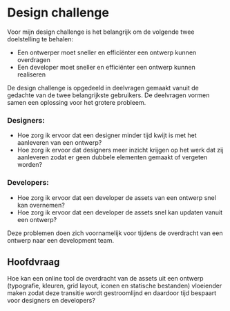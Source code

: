 # Design challenge

Voor mijn design challenge is het belangrijk om de volgende twee doelstelling te behalen:

* Een ontwerper moet sneller en efficiënter een ontwerp kunnen overdragen
* Een developer moet sneller en efficiënter een ontwerp kunnen realiseren

De design challenge is opgedeeld in deelvragen gemaakt vanuit de gedachte van de twee belangrijkste gebruikers. De deelvragen vormen samen een oplossing voor het grotere probleem.


### Designers:

* Hoe zorg ik ervoor dat een designer minder tijd kwijt is met het aanleveren van een ontwerp?
* Hoe zorg ik ervoor dat designers meer inzicht krijgen op het werk dat zij aanleveren zodat er geen dubbele elementen gemaakt of vergeten worden?


### Developers:

* Hoe zorg ik ervoor dat een developer de assets van een ontwerp snel kan overnemen?
* Hoe zorg ik ervoor dat een developer de assets snel kan updaten vanuit een ontwerp?

Deze problemen doen zich voornamelijk voor tijdens de overdracht van een ontwerp naar een development team.

## Hoofdvraag

Hoe kan een online tool de overdracht van de assets uit een ontwerp (typografie, kleuren, grid layout, iconen en statische bestanden) vloeiender maken zodat deze transitie wordt gestroomlijnd en daardoor tijd bespaart voor designers en developers?
